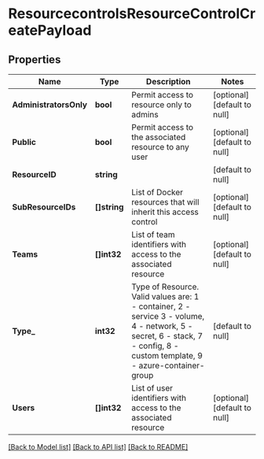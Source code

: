 # ResourcecontrolsResourceControlCreatePayload

## Properties
Name | Type | Description | Notes
------------ | ------------- | ------------- | -------------
**AdministratorsOnly** | **bool** | Permit access to resource only to admins | [optional] [default to null]
**Public** | **bool** | Permit access to the associated resource to any user | [optional] [default to null]
**ResourceID** | **string** |  | [default to null]
**SubResourceIDs** | **[]string** | List of Docker resources that will inherit this access control | [optional] [default to null]
**Teams** | **[]int32** | List of team identifiers with access to the associated resource | [optional] [default to null]
**Type_** | **int32** | Type of Resource. Valid values are: 1 - container, 2 - service 3 - volume, 4 - network, 5 - secret, 6 - stack, 7 - config, 8 - custom template, 9 - azure-container-group | [default to null]
**Users** | **[]int32** | List of user identifiers with access to the associated resource | [optional] [default to null]

[[Back to Model list]](../README.md#documentation-for-models) [[Back to API list]](../README.md#documentation-for-api-endpoints) [[Back to README]](../README.md)


